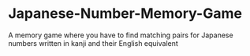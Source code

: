 # Japanese-Number-Memory-Game
 A memory game where you have to find matching pairs for Japanese numbers written in kanji and their English equivalent
